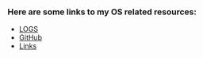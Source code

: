 ### Here are some links to my OS related resources:
* [LOGS](/TXT/mylog.txt)
* [GitHub](github.com/thorbert-anson-shi/)
* [Links](LINKS/)
